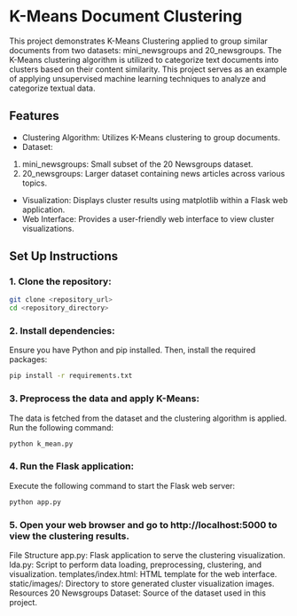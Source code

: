 # K-Means Document Clustering

This project demonstrates K-Means Clustering applied to group similar documents from two datasets: mini_newsgroups and 20_newsgroups. The K-Means clustering algorithm is utilized to categorize text documents into clusters based on their content similarity. This project serves as an example of applying unsupervised machine learning techniques to analyze and categorize textual data.

## Features

- Clustering Algorithm: Utilizes K-Means clustering to group documents.
- Dataset:
1. mini_newsgroups: Small subset of the 20 Newsgroups dataset.
2. 20_newsgroups: Larger dataset containing news articles across various topics.
- Visualization: Displays cluster results using matplotlib within a Flask web application.
- Web Interface: Provides a user-friendly web interface to view cluster visualizations.

## Set Up Instructions
### 1. Clone the repository:

```bash
git clone <repository_url>
cd <repository_directory>
```

### 2. Install dependencies:
Ensure you have Python and pip installed. Then, install the required packages:

```bash
pip install -r requirements.txt
```

### 3. Preprocess the data and apply K-Means:
The data is fetched from the dataset and the clustering algorithm is applied. Run the following command:

```bash
python k_mean.py
```

### 4. Run the Flask application:
Execute the following command to start the Flask web server:

```bash
python app.py
```

### 5. Open your web browser and go to http://localhost:5000 to view the clustering results.

File Structure
app.py: Flask application to serve the clustering visualization.
lda.py: Script to perform data loading, preprocessing, clustering, and visualization.
templates/index.html: HTML template for the web interface.
static/images/: Directory to store generated cluster visualization images.
Resources
20 Newsgroups Dataset: Source of the dataset used in this project.
